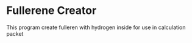 # Fullerene Creator

This program create fulleren with hydrogen inside for use in calculation packet

